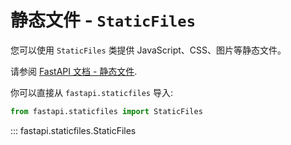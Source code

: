 # 静态文件 - `StaticFiles`

您可以使用 `StaticFiles` 类提供 JavaScript、CSS、图片等静态文件。

请参阅 [FastAPI 文档 - 静态文件](https://fastapi.tiangolo.com/zh/tutorial/static-files/).

你可以直接从 `fastapi.staticfiles` 导入:

```python
from fastapi.staticfiles import StaticFiles
```

::: fastapi.staticfiles.StaticFiles
